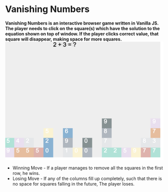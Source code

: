 # Vanishing Numbers 
<b> Vanishing Numbers is an interactive browser game written in Vanilla JS. The player needs to click on the square(s) 
which have the solution to the equation shown on top of window. If the player clicks correct value, that square will disappear,
making space for more squares. </b>
![Vanishing Numbers ](https://github.com/anshuj11/vanishingnumbers/blob/master/images/vn1.png)
* Winning Move - If a player manages to remove all the squares in the first row, he wins.
* Losing Move - If any of the columns fill up completely, such that there is no space for squares falling in the future, The player loses.
